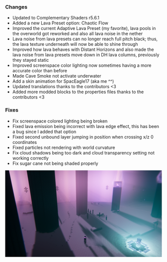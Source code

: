 ### Changes
- Updated to Complementary Shaders r5.6.1
- Added a new Lava Preset option: Chaotic Flow
- Improved the current Adaptive Lava Preset (my favorite), lava pools in the overworld got reworked and also all lava noise in the nether
- Lava noise from lava presets can no longer reach full pitch black; thus, the lava texture underneath will now be able to shine through
- Improved how lava behaves with Distant Horizons and also made the lava noise from lava presets move down in DH lava columns, previously they stayed static
- Improved screenspace color lighting now sometimes having a more accurate color than before
- Made Cave Smoke not activate underwater
- Add a skin animation for SpacEagle17 (aka me ^^)
- Updated translations thanks to the contributors <3
- Added more modded blocks to the properties files thanks to the contributors <3
### Fixes
- Fix screenspace colored lighting being broken
- Fixed lava emission being incorrect with lava edge effect, this has been a bug since I added that option
- Fixed second unbound layer jumping in position when crossing x/z 0 coordinates
- Fixed particles not rendering with world curvature
- Fix cloud shadows being too dark and cloud transparency setting not working correctly
- Fix sugar cane not being shaded properly

![Changelog](/assets/img/Screenshots/139_euphoria_patches.webp)
